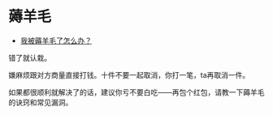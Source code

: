 # 薅羊毛

- [我被薅羊毛了怎么办？](https://www.zhihu.com/question/437064656/answer/1877393992)


错了就认栽。

嫌麻烦跟对方商量直接打钱。十件不要一起取消，你打一笔，ta再取消一件。

如果都很顺利就解决了的话，建议你亏不要白吃——再包个红包，请教一下薅羊毛的诀窍和常见漏洞。